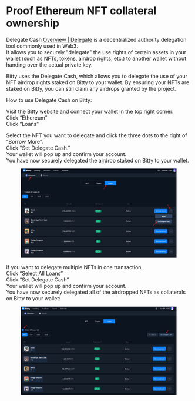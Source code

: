 # Proof Ethereum NFT collateral ownership

Delegate Cash [Overview | Delegate](https://docs.delegate.xyz/) is a decentralized authority delegation tool commonly used in Web3.\
It allows you to securely "delegate" the use rights of certain assets in your wallet (such as NFTs, tokens, airdrop rights, etc.) to another wallet without handing over the actual private key.

Bitty uses the Delegate Cash, which allows you to delegate the use of your NFT airdrop rights staked on Bitty to your wallet. By ensuring your NFTs are staked on Bitty, you can still claim any airdrops granted by the project.

How to use Delegate Cash on Bitty:

Visit the Bitty website and connect your wallet in the top right corner.\
Click “Ethereum”\
Click “Loans”

Select the NFT you want to delegate and click the three dots to the right of “Borrow More”.\
Click "Set Delegate Cash."\
Your wallet will pop up and confirm your account.\
You have now securely delegated the airdrop staked on Bitty to your wallet.

<figure><img src="../../.gitbook/assets/image.png" alt=""><figcaption></figcaption></figure>

If you want to delegate multiple NFTs in one transaction,\
Click “Select All Loans”\
Click “Set Delegate Cash”\
Your wallet will pop up and confirm your account.\
You have now securely delegated all of the airdropped NFTs as collaterals on Bitty to your wallet:

<figure><img src="../../.gitbook/assets/image (2).png" alt=""><figcaption></figcaption></figure>


